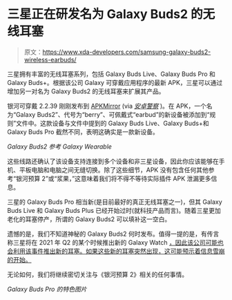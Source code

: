 # 三星正在研发名为 Galaxy Buds2 的无线耳塞

> 原文：<https://www.xda-developers.com/samsung-galaxy-buds2-wireless-earbuds/>

三星拥有丰富的无线耳塞系列，包括 Galaxy Buds Live、Galaxy Buds Pro 和 Galaxy Buds+。根据该公司 Galaxy 可穿戴应用程序的最新 APK，三星可以通过增加另一对名为 Galaxy Buds2 的无线耳塞来扩展其产品。

银河可穿戴 2.2.39 刚刚发布到 [APKMirror](https://www.apkmirror.com/apk/samsung-electronics-co-ltd/samsung-gear/samsung-gear-2-2-39-21031761-release/) (via *[安卓警察](https://www.androidpolice.com/2021/03/29/galaxy-wearable-update-reveals-new-galaxy-buds-in-the-works-apk-teardown/)* )。在 APK，一个名为“Galaxy Buds2”、代号为“berry”、可佩戴式“earbud”的新设备被添加到“规则”文件中。这款设备与文件中提到的 Galaxy Buds Live、Galaxy Buds+和 Galaxy Buds Pro 截然不同，表明这确实是一款新设备。

*Galaxy Buds2 参考 Galaxy Wearable*

这些线路还确认了该设备支持连接到多个设备和非三星设备，因此你应该能够在手机、平板电脑和电脑之间无缝切换。除了这些细节，APK 没有包含任何其他参考“银河预算 2”或“浆果，”这意味着我们将不得不等待实际插件 APK 泄漏更多信息。

三星的 Galaxy Buds Pro 相当新(是目前最好的真正无线耳塞之一)，但其 Galaxy Buds Live 和 Galaxy Buds Plus 已经开始过时(就科技产品而言)。随着三星更加老化的耳塞停产，所谓的 Galaxy Buds2 可以填补这一空白。

遗憾的是，我们不知道神秘的 Galaxy Buds2 何时发布。值得一提的是，有传言称三星将在 2021 年 Q2 的某个时候推出新的 Galaxy Watch [，因此该公司可能也会利用该事件推出新的耳塞。如果这些新的耳塞突然出现，这可能预示着信息雪崩的开始。](https://www.xda-developers.com/samsungs-galaxy-watch-4-q2-launch/)

无论如何，我们将继续密切关注与《银河预算 2》相关的任何事情。

*Galaxy Buds Pro 的特色图片*